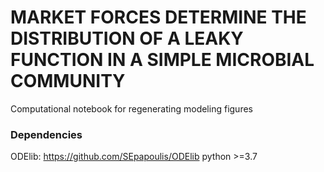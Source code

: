 # MARKET FORCES DETERMINE THE DISTRIBUTION OF A LEAKY FUNCTION IN A SIMPLE MICROBIAL COMMUNITY

Computational notebook for regenerating modeling figures

### Dependencies
ODElib: https://github.com/SEpapoulis/ODElib
python >=3.7

